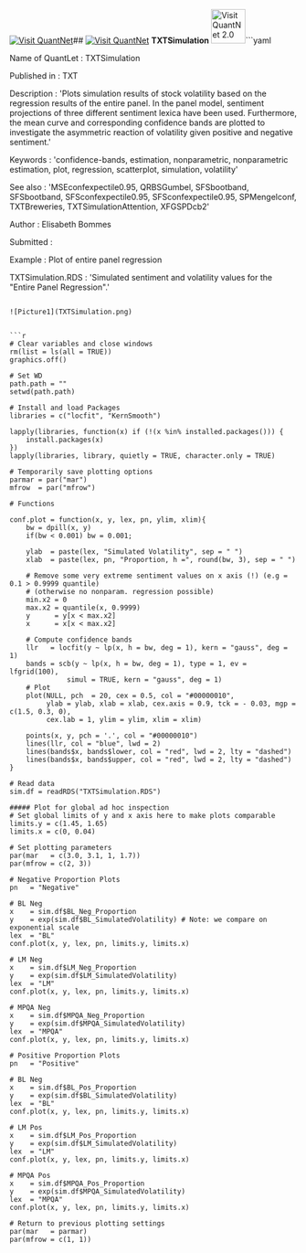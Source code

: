 
[<img src="https://github.com/QuantLet/Styleguide-and-Validation-procedure/blob/master/pictures/banner.png" alt="Visit QuantNet">](http://quantlet.de/index.php?p=info)## [<img src="https://github.com/QuantLet/Styleguide-and-Validation-procedure/blob/master/pictures/qloqo.png" alt="Visit QuantNet">](http://quantlet.de/) **TXTSimulation** [<img src="https://github.com/QuantLet/Styleguide-and-Validation-procedure/blob/master/pictures/QN2.png" width="60" alt="Visit QuantNet 2.0">](http://quantlet.de/d3/ia)```yaml

Name of QuantLet : TXTSimulation

Published in : TXT

Description : 'Plots simulation results of stock volatility based on the regression results of the
entire panel. In the panel model,
sentiment projections of three different sentiment lexica have been used. Furthermore, the mean
curve and corresponding confidence bands
are plotted to investigate the asymmetric reaction of volatility given positive and negative
sentiment.'

Keywords : 'confidence-bands, estimation, nonparametric, nonparametric estimation, plot,
regression, scatterplot, simulation, volatility'

See also : 'MSEconfexpectile0.95, QRBSGumbel, SFSbootband, SFSbootband, SFSconfexpectile0.95,
SFSconfexpectile0.95, SPMengelconf,
TXTBreweries, TXTSimulationAttention, XFGSPDcb2'

Author : Elisabeth Bommes

Submitted :

Example : Plot of entire panel regression

TXTSimulation.RDS : 'Simulated sentiment and volatility values for the "Entire Panel Regression".'
```

![Picture1](TXTSimulation.png)


```r
# Clear variables and close windows
rm(list = ls(all = TRUE))
graphics.off()

# Set WD
path.path = ""
setwd(path.path)

# Install and load Packages
libraries = c("locfit", "KernSmooth")

lapply(libraries, function(x) if (!(x %in% installed.packages())) {
    install.packages(x)
})
lapply(libraries, library, quietly = TRUE, character.only = TRUE)

# Temporarily save plotting options
parmar = par("mar")
mfrow  = par("mfrow")

# Functions

conf.plot = function(x, y, lex, pn, ylim, xlim){
    bw = dpill(x, y)
    if(bw < 0.001) bw = 0.001;
 
    ylab  = paste(lex, "Simulated Volatility", sep = " ")
    xlab  = paste(lex, pn, "Proportion, h =", round(bw, 3), sep = " ")
  
    # Remove some very extreme sentiment values on x axis (!) (e.g = 0.1 > 0.9999 quantile) 
    # (otherwise no nonparam. regression possible)
    min.x2 = 0
    max.x2 = quantile(x, 0.9999)
    y      = y[x < max.x2]
    x      = x[x < max.x2]
  
    # Compute confidence bands
    llr   = locfit(y ~ lp(x, h = bw, deg = 1), kern = "gauss", deg = 1)
    bands = scb(y ~ lp(x, h = bw, deg = 1), type = 1, ev = lfgrid(100),
              simul = TRUE, kern = "gauss", deg = 1)
    # Plot
    plot(NULL, pch  = 20, cex = 0.5, col = "#00000010",
         ylab = ylab, xlab = xlab, cex.axis = 0.9, tck = - 0.03, mgp = c(1.5, 0.3, 0),
         cex.lab = 1, ylim = ylim, xlim = xlim)
  
    points(x, y, pch = '.', col = "#00000010")
    lines(llr, col = "blue", lwd = 2)
    lines(bands$x, bands$lower, col = "red", lwd = 2, lty = "dashed")
    lines(bands$x, bands$upper, col = "red", lwd = 2, lty = "dashed")    
}

# Read data
sim.df = readRDS("TXTSimulation.RDS")

##### Plot for global ad hoc inspection
# Set global limits of y and x axis here to make plots comparable
limits.y = c(1.45, 1.65)
limits.x = c(0, 0.04)

# Set plotting parameters
par(mar   = c(3.0, 3.1, 1, 1.7))
par(mfrow = c(2, 3))

# Negative Proportion Plots
pn   = "Negative"

# BL Neg
x    = sim.df$BL_Neg_Proportion
y    = exp(sim.df$BL_SimulatedVolatility) # Note: we compare on exponential scale
lex  = "BL"
conf.plot(x, y, lex, pn, limits.y, limits.x)

# LM Neg
x    = sim.df$LM_Neg_Proportion
y    = exp(sim.df$LM_SimulatedVolatility)
lex  = "LM"
conf.plot(x, y, lex, pn, limits.y, limits.x)

# MPQA Neg
x    = sim.df$MPQA_Neg_Proportion
y    = exp(sim.df$MPQA_SimulatedVolatility)
lex  = "MPQA"
conf.plot(x, y, lex, pn, limits.y, limits.x)

# Positive Proportion Plots
pn   = "Positive"

# BL Neg
x    = sim.df$BL_Pos_Proportion
y    = exp(sim.df$BL_SimulatedVolatility)
lex  = "BL"
conf.plot(x, y, lex, pn, limits.y, limits.x)

# LM Pos
x    = sim.df$LM_Pos_Proportion
y    = exp(sim.df$LM_SimulatedVolatility)
lex  = "LM"
conf.plot(x, y, lex, pn, limits.y, limits.x)

# MPQA Pos
x    = sim.df$MPQA_Pos_Proportion
y    = exp(sim.df$MPQA_SimulatedVolatility)
lex  = "MPQA"
conf.plot(x, y, lex, pn, limits.y, limits.x)

# Return to previous plotting settings
par(mar   = parmar)
par(mfrow = c(1, 1))

```
